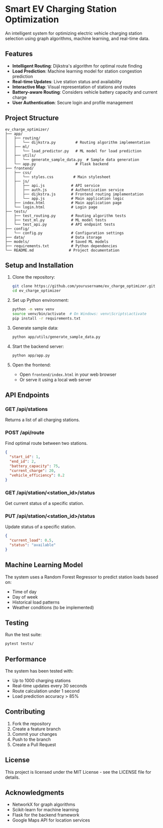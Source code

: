 # Smart EV Charging Station Optimization

An intelligent system for optimizing electric vehicle charging station selection using graph algorithms, machine learning, and real-time data.

## Features

- **Intelligent Routing**: Dijkstra's algorithm for optimal route finding
- **Load Prediction**: Machine learning model for station congestion prediction
- **Real-time Updates**: Live station status and availability
- **Interactive Map**: Visual representation of stations and routes
- **Battery-aware Routing**: Considers vehicle battery capacity and current charge
- **User Authentication**: Secure login and profile management

## Project Structure

```
ev_charge_optimizer/
├── app/
│   ├── routing/
│   │   └── dijkstra.py         # Routing algorithm implementation
│   ├── ml/
│   │   └── load_predictor.py   # ML model for load prediction
│   ├── utils/
│   │   └── generate_sample_data.py  # Sample data generation
│   └── app.py                  # Flask backend
├── frontend/
│   ├── css/
│   │   └── styles.css         # Main stylesheet
│   ├── js/
│   │   ├── api.js            # API service
│   │   ├── auth.js           # Authentication service
│   │   ├── dijkstra.js       # Frontend routing implementation
│   │   └── app.js            # Main application logic
│   ├── index.html            # Main application page
│   └── login.html            # Login page
├── tests/
│   ├── test_routing.py       # Routing algorithm tests
│   ├── test_ml.py            # ML model tests
│   └── test_api.py           # API endpoint tests
├── config/
│   └── config.py             # Configuration settings
├── data/                     # Data storage
├── models/                   # Saved ML models
├── requirements.txt          # Python dependencies
└── README.md                # Project documentation
```

## Setup and Installation

1. Clone the repository:
   ```bash
   git clone https://github.com/yourusername/ev_charge_optimizer.git
   cd ev_charge_optimizer
   ```

2. Set up Python environment:
   ```bash
   python -m venv venv
   source venv/bin/activate  # On Windows: venv\Scripts\activate
   pip install -r requirements.txt
   ```

3. Generate sample data:
   ```bash
   python app/utils/generate_sample_data.py
   ```

4. Start the backend server:
   ```bash
   python app/app.py
   ```

5. Open the frontend:
   - Open `frontend/index.html` in your web browser
   - Or serve it using a local web server

## API Endpoints

### GET /api/stations
Returns a list of all charging stations.

### POST /api/route
Find optimal route between two stations.
```json
{
  "start_id": 1,
  "end_id": 2,
  "battery_capacity": 75,
  "current_charge": 20,
  "vehicle_efficiency": 0.2
}
```

### GET /api/station/<station_id>/status
Get current status of a specific station.

### PUT /api/station/<station_id>/status
Update status of a specific station.
```json
{
  "current_load": 0.5,
  "status": "available"
}
```

## Machine Learning Model

The system uses a Random Forest Regressor to predict station loads based on:
- Time of day
- Day of week
- Historical load patterns
- Weather conditions (to be implemented)

## Testing

Run the test suite:
```bash
pytest tests/
```

## Performance

The system has been tested with:
- Up to 1000 charging stations
- Real-time updates every 30 seconds
- Route calculation under 1 second
- Load prediction accuracy > 85%

## Contributing

1. Fork the repository
2. Create a feature branch
3. Commit your changes
4. Push to the branch
5. Create a Pull Request

## License

This project is licensed under the MIT License - see the LICENSE file for details.

## Acknowledgments

- NetworkX for graph algorithms
- Scikit-learn for machine learning
- Flask for the backend framework
- Google Maps API for location services 